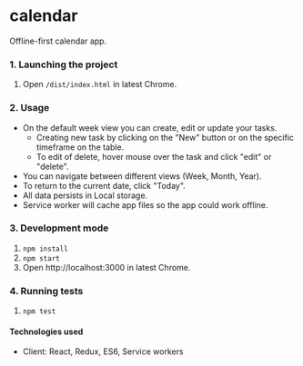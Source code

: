 # calendar
Offline-first calendar app.

### 1. Launching the project 

1. Open `/dist/index.html` in latest Chrome.

### 2. Usage

- On the default week view you can create, edit or update your tasks.
    - Creating new task by clicking on the "New" button or on the specific timeframe on the table.
    - To edit of delete, hover mouse over the task and click "edit" or "delete".
- You can navigate between different views (Week, Month, Year).
- To return to the current date, click "Today".
- All data persists in Local storage.
- Service worker will cache app files so the app could work offline.

### 3. Development mode

1. `npm install`
2. `npm start`
3. Open http://localhost:3000 in latest Chrome.

### 4. Running tests

1. `npm test`


#### Technologies used
- Client: React, Redux, ES6, Service workers
